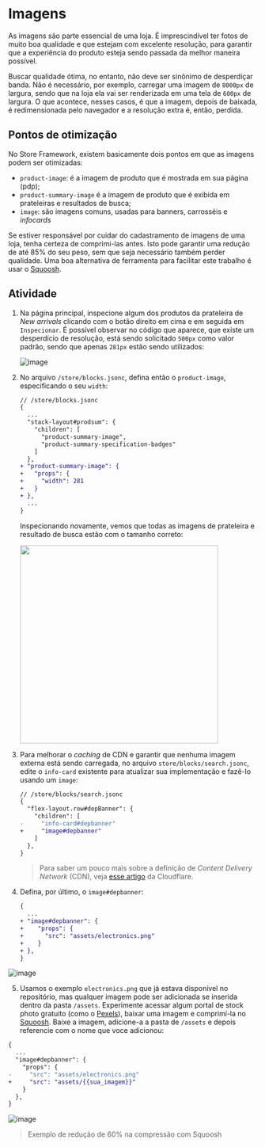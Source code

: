 # Imagens

As imagens são parte essencial de uma loja. É imprescindível ter fotos de muito boa qualidade e que estejam com excelente resolução, para garantir que a experiência do produto esteja sendo passada da melhor maneira possível.

Buscar qualidade ótima, no entanto, não deve ser sinônimo de desperdiçar banda. Não é necessário, por exemplo, carregar uma imagem de `8000px` de largura, sendo que na loja ela vai ser renderizada em uma tela de `600px` de largura. O que acontece, nesses casos, é que a imagem, depois de baixada, é redimensionada pelo navegador e a resolução extra é, então, perdida.

## Pontos de otimização

No Store Framework, existem basicamente dois pontos em que as imagens podem ser otimizadas:

- `product-image`: é a imagem de produto que é mostrada em sua página (pdp);
- `product-summary-image` é a imagem de produto que é exibida em prateleiras e resultados de busca;
- `image`: são imagens comuns, usadas para banners, carrosséis e _infocards_

Se estiver responsável por cuidar do cadastramento de imagens de uma loja, tenha certeza de comprimi-las antes. Isto pode garantir uma redução de até 85% do seu peso, sem que seja necessário também perder qualidade. Uma boa alternativa de ferramenta para facilitar este trabalho é usar o [Squoosh](https://squoosh.app/).

## Atividade

1. Na página principal, inspecione algum dos produtos da prateleira de _New arrivals_ clicando com o botão direito em cima e em seguida em `Inspecionar`. É possível observar no código que aparece, que existe um desperdício de resolução, está sendo solicitado `500px` como valor padrão, sendo que apenas `281px` estão sendo utilizados:

   ![image](https://user-images.githubusercontent.com/18701182/93837727-ad6d4900-fc5d-11ea-818c-1f4942f091cf.png)

2. No arquivo `/store/blocks.jsonc`, defina então o `product-image`, especificando o seu `width`:

   ```diff
   // /store/blocks.jsonc
   {
     ...
     "stack-layout#prodsum": {
       "children": [
         "product-summary-image",
         "product-summary-specification-badges"
       ]
     },
   + "product-summary-image": {
   +   "props": {
   +     "width": 281
   +   }
   + },
     ...
   }
   ```

   Inspecionando novamente, vemos que todas as imagens de prateleira e resultado de busca estão com o tamanho correto:

   <img src="https://user-images.githubusercontent.com/18701182/93838221-481a5780-fc5f-11ea-8d6f-139fac6a2592.png" height=400px></img>

3) Para melhorar o _caching_ de CDN e garantir que nenhuma imagem externa está sendo carregada, no arquivo `store/blocks/search.jsonc`, edite o `info-card` existente para atualizar sua implementação e fazê-lo usando um `image`:

   ```diff
   // /store/blocks/search.jsonc
   {
     "flex-layout.row#depBanner": {
       "children": [
   -     "info-card#depbanner"
   +     "image#depbanner"
       ]
     },
   }
   ```

   > Para saber um pouco mais sobre a definição de _Content Delivery Network_ (CDN), veja [esse artigo](https://www.cloudflare.com/learning/cdn/what-is-a-cdn/) da Cloudflare.

4) Defina, por último, o `image#depbanner`:

   ```diff
   {
     ...
   + "image#depbanner": {
   +    "props": {
   +      "src": "assets/electronics.png"
   +    }
   + },
   }
   ```

![image](https://user-images.githubusercontent.com/18701182/93905955-f52db800-fcd1-11ea-9129-065bea80145b.png)

5. Usamos o exemplo `electronics.png` que já estava disponível no repositório, mas qualquer imagem pode ser adicionada se inserida dentro da pasta `/assets`. Experimente acessar algum portal de stock photo gratuito (como o [Pexels](https://www.pexels.com/)), baixar uma imagem e comprimí-la no [Squoosh](https://squoosh.app/). Baixe a imagem, adicione-a a pasta de `/assets` e depois referencie com o nome que voce adicionou:

```diff
{
  ...
  "image#depbanner": {
    "props": {
-     "src": "assets/electronics.png"
+     "src": "assets/{{sua_imagem}}"
    }
  },
}
```

![image](https://user-images.githubusercontent.com/18701182/93907719-168fa380-fcd4-11ea-8b03-6d864d4aeadd.png)

> Exemplo de redução de 60% na compressão com Squoosh
